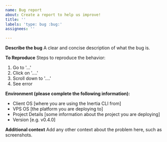 ```yaml
---
name: Bug report
about: Create a report to help us improve!
title: ''
labels: 'type: bug :bug:'
assignees: ''

---
```


**Describe the bug**
A clear and concise description of what the bug is.

**To Reproduce**
Steps to reproduce the behavior:
1. Go to '...'
2. Click on '....'
3. Scroll down to '....'
4. See error

**Environment (please complete the following information):**
 - Client OS [where you are using the Inertia CLI from]
 - VPS OS [the platform you are deploying to]
 - Project Details [some information about the project you are deploying]
 - Version [e.g. v0.4.0]

**Additional context**
Add any other context about the problem here, such as screenshots.

